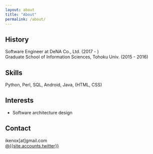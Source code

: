 ```yaml
---
layout: about
title: "About"
permalink: /about/
---
```


## History

Software Engineer at DeNA Co., Ltd. (2017 - )  
Graduate School of Information Sciences, Tohoku Univ. (2015 - 2016)

## Skills

Python, Perl, SQL, Android, Java, (HTML, CSS)

## Interests

- Software architecture design

## Contact

<i class="fa fa-envelope" aria-hidden="true"></i> ikenox[at]gmail.com  
<i class="fa fa-twitter" aria-hidden="true"></i> [ @{{site.accounts.twitter}} ]( https://twitter.com/{{site.accounts.twitter}} )
